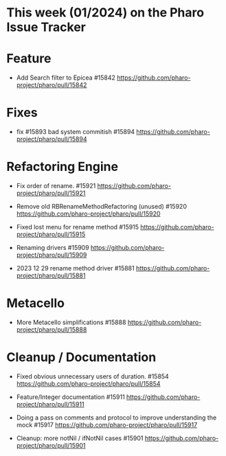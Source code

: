 # This week (01/2024) on the Pharo Issue Tracker


# Feature

- Add Search filter to Epicea #15842
	https://github.com/pharo-project/pharo/pull/15842
	
# Fixes

- fix #15893 bad system commitish #15894
	https://github.com/pharo-project/pharo/pull/15894
	
	
# Refactoring Engine

- Fix order of rename. #15921
	https://github.com/pharo-project/pharo/pull/15921
	
- Remove old RBRenameMethodRefactoring (unused) #15920
	https://github.com/pharo-project/pharo/pull/15920
	
- Fixed lost menu for rename method #15915
	https://github.com/pharo-project/pharo/pull/15915
	
- Renaming drivers #15909
	https://github.com/pharo-project/pharo/pull/15909
	
- 2023 12 29 rename method driver #15881
	https://github.com/pharo-project/pharo/pull/15881
	
	
# Metacello

- More Metacello simplifications #15888
	https://github.com/pharo-project/pharo/pull/15888
	
	
# Cleanup / Documentation

- Fixed obvious unnecessary users of duration. #15854
	https://github.com/pharo-project/pharo/pull/15854

- Feature/Integer documentation #15911
	https://github.com/pharo-project/pharo/pull/15911

- Doing a pass on comments and protocol to improve understanding the mock #15917
	https://github.com/pharo-project/pharo/pull/15917
	
- Cleanup: more notNil / ifNotNil cases #15901
	https://github.com/pharo-project/pharo/pull/15901